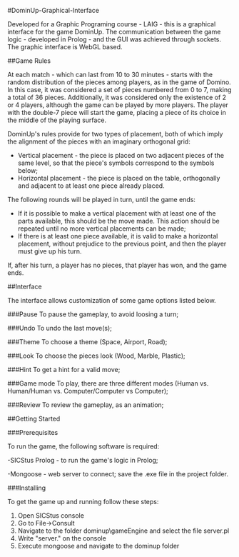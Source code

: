 #DominUp-Graphical-Interface

Developed for a Graphic Programing course - LAIG - this is a graphical interface for the game DominUp. The communication between the game logic - developed in Prolog - and the GUI was achieved through sockets. The graphic interface is WebGL based.

##Game Rules

At each match - which can last from 10 to 30 minutes - starts with the random distribution of the pieces among players, as in the game of Domino. 
In this case, it was considered a set of pieces numbered from 0 to 7, making a total of 36 pieces.
Additionally, it was considered only the existence of 2 or 4 players, although the game can be played by more players.
The player with the double-7 piece will start the game, placing a piece of its choice in the middle of the playing surface.

DominUp's rules provide for two types of placement, both of which imply the alignment of the pieces with an imaginary orthogonal grid:
- Vertical placement - the piece is placed on two adjacent pieces of the same level, so that the piece's symbols correspond to the symbols below;
- Horizontal placement - the piece is placed on the table, orthogonally and adjacent to at least one piece already placed.

The following rounds will be played in turn, until the game ends:
- If it is possible to make a vertical placement with at least one of the parts available, this should be the move made. This action should be repeated until no more vertical placements can be made;
- If there is at least one piece available, it is valid to make a horizontal placement, without prejudice to the previous point, and then the player must give up his turn.

If, after his turn, a player has no pieces, that player has won, and the game ends.

##Interface

The interface allows customization of some game options listed below.

###Pause
To pause the gameplay, to avoid loosing a turn;

###Undo
To undo the last move(s);

###Theme
To choose a theme (Space, Airport, Road);

###Look
To choose the pieces look (Wood, Marble, Plastic);

###Hint
To get a hint for a valid move;

###Game mode
To play, there are three different modes (Human vs. Human/Human vs. Computer/Computer vs Computer);

###Review
To review the gameplay, as an animation;

##Getting Started

###Prerequisites

To run the game, the following software is required:

-SICStus Prolog - to run the game's logic in Prolog;

-Mongoose - web server to connect; save the .exe file in the project folder.

###Installing

To get the game up and running follow these steps:

1. Open SICStus console
2. Go to File->Consult
3. Navigate to the folder dominup\gameEngine and select the file server.pl
4. Write "server." on the console
5. Execute mongoose and navigate to the dominup folder
